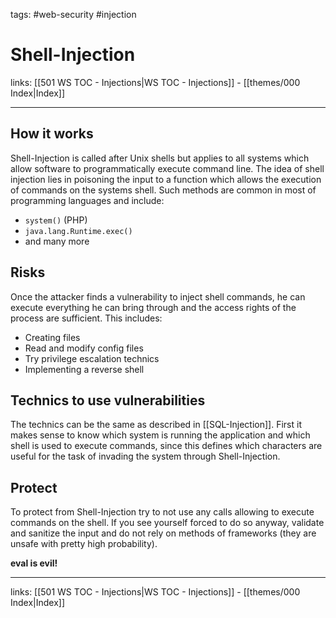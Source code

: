 tags: #web-security #injection

# Shell-Injection

links: [[501 WS TOC - Injections|WS TOC - Injections]] - [[themes/000 Index|Index]]

---

## How it works

Shell-Injection is called after Unix shells but applies to all systems which allow software to programmatically execute command line. The idea of shell injection lies in poisoning the input to a function which allows the execution of commands on the systems shell. Such methods are common in most of programming languages and include:

- `system()` (PHP)
- `java.lang.Runtime.exec()`
- and many more

## Risks

Once the attacker finds a vulnerability to inject shell commands, he can execute everything he can bring through and the access rights of the process are sufficient. This includes:

- Creating files
- Read and modify config files
- Try privilege escalation technics
- Implementing a reverse shell

## Technics to use vulnerabilities

The technics can be the same as described in [[SQL-Injection]]. First it makes sense to know which system is running the application and which shell is used to execute commands, since this defines which characters are useful for the task of invading the system through Shell-Injection.

## Protect

To protect from Shell-Injection try to not use any calls allowing to execute commands on the shell. If you see yourself forced to do so anyway, validate and sanitize the input and do not rely on methods of frameworks (they are unsafe with pretty high probability).

**eval is evil!**

---
links: [[501 WS TOC - Injections|WS TOC - Injections]] - [[themes/000 Index|Index]]